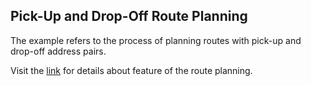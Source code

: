 ## Pick-Up and Drop-Off Route Planning

The example refers to the process of planning routes with pick-up and drop-off address pairs.

Visit the [link](https://support.route4me.com/pick-up-and-drop-off-route-planning/) for details about feature of the route planning.
